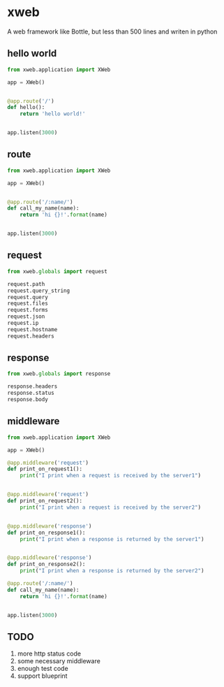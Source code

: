 # xweb

A web framework like Bottle, but less than 500 lines and writen in python

## hello world
```python
from xweb.application import XWeb

app = XWeb()


@app.route('/')
def hello():
    return 'hello world!'


app.listen(3000)
```

## route
```python
from xweb.application import XWeb

app = XWeb()


@app.route('/:name/')
def call_my_name(name):
    return 'hi {}!'.format(name)


app.listen(3000)
```

## request

```python
from xweb.globals import request

request.path
request.query_string
request.query
request.files
request.forms
request.json
request.ip
request.hostname
request.headers

```


## response

```python
from xweb.globals import response

response.headers
response.status
response.body
```

## middleware

```python
from xweb.application import XWeb

app = XWeb()

@app.middleware('request')
def print_on_request1():
    print("I print when a request is received by the server1")


@app.middleware('request')
def print_on_request2():
    print("I print when a request is received by the server2")


@app.middleware('response')
def print_on_response1():
    print("I print when a response is returned by the server1")


@app.middleware('response')
def print_on_response2():
    print("I print when a response is returned by the server2")

@app.route('/:name/')
def call_my_name(name):
    return 'hi {}!'.format(name)


app.listen(3000)
```

## TODO

1. more http status code
2. some necessary middleware 
3. enough test code
4. support blueprint
